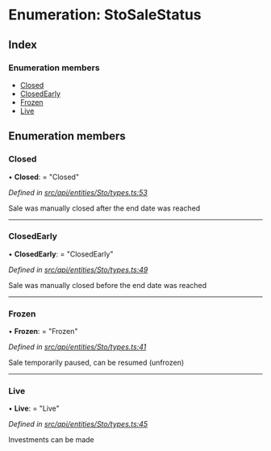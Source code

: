 # Enumeration: StoSaleStatus

## Index

### Enumeration members

* [Closed](stosalestatus.md#closed)
* [ClosedEarly](stosalestatus.md#closedearly)
* [Frozen](stosalestatus.md#frozen)
* [Live](stosalestatus.md#live)

## Enumeration members

###  Closed

• **Closed**: = "Closed"

*Defined in [src/api/entities/Sto/types.ts:53](https://github.com/PolymathNetwork/polymesh-sdk/blob/2a4e4111/src/api/entities/Sto/types.ts#L53)*

Sale was manually closed after the end date was reached

___

###  ClosedEarly

• **ClosedEarly**: = "ClosedEarly"

*Defined in [src/api/entities/Sto/types.ts:49](https://github.com/PolymathNetwork/polymesh-sdk/blob/2a4e4111/src/api/entities/Sto/types.ts#L49)*

Sale was manually closed before the end date was reached

___

###  Frozen

• **Frozen**: = "Frozen"

*Defined in [src/api/entities/Sto/types.ts:41](https://github.com/PolymathNetwork/polymesh-sdk/blob/2a4e4111/src/api/entities/Sto/types.ts#L41)*

Sale temporarily paused, can be resumed (unfrozen)

___

###  Live

• **Live**: = "Live"

*Defined in [src/api/entities/Sto/types.ts:45](https://github.com/PolymathNetwork/polymesh-sdk/blob/2a4e4111/src/api/entities/Sto/types.ts#L45)*

Investments can be made
